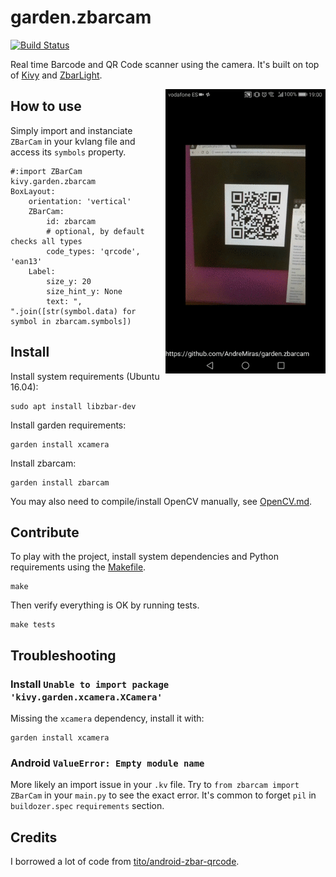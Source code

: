 # garden.zbarcam

[![Build Status](https://secure.travis-ci.org/kivy-garden/garden.zbarcam.png?branch=develop)](http://travis-ci.org/kivy-garden/garden.zbarcam)

Real time Barcode and QR Code scanner using the camera.
It's built on top of [Kivy](https://github.com/kivy/kivy) and [ZbarLight](https://github.com/Polyconseil/zbarlight).

<img src="https://raw.githubusercontent.com/AndreMiras/garden.zbarcam/develop/screenshot.gif" align="right" width="256" alt="screenshot" />

## How to use
Simply import and instanciate `ZBarCam` in your kvlang file and access its `symbols` property.
```
#:import ZBarCam kivy.garden.zbarcam
BoxLayout:
    orientation: 'vertical'
    ZBarCam:
        id: zbarcam
        # optional, by default checks all types
        code_types: 'qrcode', 'ean13'
    Label:
        size_y: 20
        size_hint_y: None
        text: ", ".join([str(symbol.data) for symbol in zbarcam.symbols])
```

## Install
Install system requirements (Ubuntu 16.04):
```
sudo apt install libzbar-dev
```

Install garden requirements:
```
garden install xcamera
```

Install zbarcam:
```
garden install zbarcam
```

You may also need to compile/install OpenCV manually, see [OpenCV.md](OpenCV.md).

## Contribute
To play with the project, install system dependencies and Python requirements using the [Makefile](Makefile).
```
make
```
Then verify everything is OK by running tests.
```
make tests
```

## Troubleshooting

### Install `Unable to import package 'kivy.garden.xcamera.XCamera'`
Missing the `xcamera` dependency, install it with:
```
garden install xcamera
```

### Android `ValueError: Empty module name`
More likely an import issue in your `.kv` file.
Try to `from zbarcam import ZBarCam` in your `main.py` to see the exact error.
It's common to forget `pil` in `buildozer.spec` `requirements` section.

## Credits
I borrowed a lot of code from [tito/android-zbar-qrcode](https://github.com/tito/android-zbar-qrcode).
